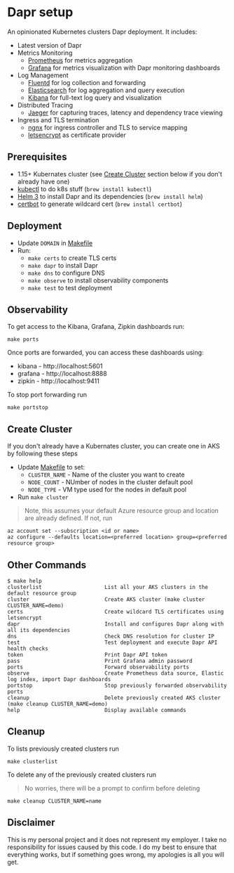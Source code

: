 # Dapr setup

An opinionated Kubernetes clusters Dapr deployment. It includes:

* Latest version of Dapr
* Metrics Monitoring
  * [Prometheus](https://prometheus.io/) for metrics aggregation
  * [Grafana](https://grafana.com/) for metrics visualization with Dapr monitoring dashboards
* Log Management
  * [Fluentd](https://www.fluentd.org/) for log collection and forwarding
  * [Elasticsearch](https://www.elastic.co/) for log aggregation and query execution
  * [Kibana](https://www.elastic.co/products/kibana) for full-text log query and visualization
* Distributed Tracing
  * [Jaeger](https://www.jaegertracing.io/) for capturing traces, latency and dependency trace viewing
* Ingress and TLS termination
  * [ngnx](https://nginx.org/en/) for ingress controller and TLS to service mapping 
  * [letsencrypt](https://letsencrypt.org/) as certificate provider
  
## Prerequisites

* 1.15+ Kubernates cluster (see [Create Cluster](#create-cluster) section below if you don't already have one)
* [kubectl](https://kubernetes.io/docs/tasks/tools/install-kubectl/) to do k8s stuff (`brew install kubectl`)
* [Helm 3](https://helm.sh/docs/intro/install/) to install Dapr and its dependencies (`brew install helm`)
* [certbot](https://certbot.eff.org/lets-encrypt/osx-other.html) to generate wildcard cert (`brew install certbot`)

## Deployment 

* Update `DOMAIN` in [Makefile](./Makefile)
* Run:
  * `make certs` to create TLS certs
  * `make dapr` to install Dapr
  * `make dns` to configure DNS
  * `make observe` to install observability components
  * `make test` to test deployment 

## Observability

To get access to the Kibana, Grafana, Zipkin dashboards run:

```shell
make ports
```

Once ports are forwarded, you can access these dashboards using: 

* kibana - http://localhost:5601
* grafana - http://localhost:8888
* zipkin - http://localhost:9411

To stop port forwarding run 

```shell
make portstop
```

## Create Cluster

If you don't already have a Kubernates cluster, you can create one in AKS by following these steps

* Update [Makefile](./Makefile) to set:
  * `CLUSTER_NAME` - Name of the cluster you want to create 
  * `NODE_COUNT` - NUmber of nodes in the cluster default pool
  * `NODE_TYPE` - VM type used for the nodes in default pool 
* Run `make cluster`

> Note, this assumes your default Azure resource group and location are already defined. If not, run

```shell
az account set --subscription <id or name>
az configure --defaults location=<preferred location> group=<preferred resource group>
```

## Other Commands 

```shell
$ make help
clusterlist                    List all your AKS clusters in the default resource group
cluster                        Create AKS cluster (make cluster CLUSTER_NAME=demo)
certs                          Create wildcard TLS certificates using letsencrypt
dapr                           Install and configures Dapr along with all its dependencies
dns                            Check DNS resolution for cluster IP
test                           Test deployment and execute Dapr API health checks
token                          Print Dapr API token
pass                           Print Grafana admin password
ports                          Forward observability ports
observe                        Create Prometheus data source, Elastic log index, import Dapr dashboards
portstop                       Stop previously forwarded observability ports
cleanup                        Delete previously created AKS cluster (make cleanup CLUSTER_NAME=demo)
help                           Display available commands
```

## Cleanup

To lists previously created clusters run 

```shell
make clusterlist
```

To delete any of the previously created clusters run 

> No worries, there will be a prompt to confirm before deleting

```shell
make cleanup CLUSTER_NAME=name
```


## Disclaimer

This is my personal project and it does not represent my employer. I take no responsibility for issues caused by this code. I do my best to ensure that everything works, but if something goes wrong, my apologies is all you will get.
